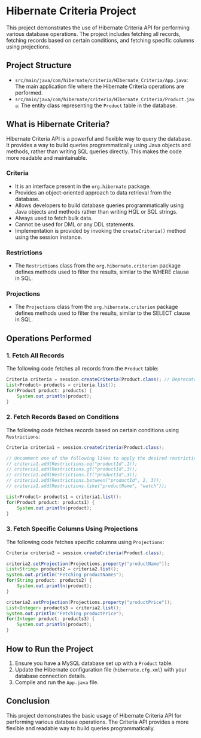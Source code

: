 # Hibernate Criteria Project

This project demonstrates the use of Hibernate Criteria API for performing various database operations. The project includes fetching all records, fetching records based on certain conditions, and fetching specific columns using projections.

## Project Structure

- `src/main/java/com/hibernate/criteria/HIbernate_Criteria/App.java`: The main application file where the Hibernate Criteria operations are performed.
- `src/main/java/com/hibernate/criteria/HIbernate_Criteria/Product.java`: The entity class representing the `Product` table in the database.

## What is Hibernate Criteria?

Hibernate Criteria API is a powerful and flexible way to query the database. It provides a way to build queries programmatically using Java objects and methods, rather than writing SQL queries directly. This makes the code more readable and maintainable.

### Criteria

- It is an interface present in the `org.hibernate` package.
- Provides an object-oriented approach to data retrieval from the database.
- Allows developers to build database queries programmatically using Java objects and methods rather than writing HQL or SQL strings.
- Always used to fetch bulk data.
- Cannot be used for DML or any DDL statements.
- Implementation is provided by invoking the `createCriteria()` method using the session instance.

### Restrictions

- The `Restrictions` class from the `org.hibernate.criterion` package defines methods used to filter the results, similar to the WHERE clause in SQL.

### Projections

- The `Projections` class from the `org.hibernate.criterion` package defines methods used to filter the results, similar to the SELECT clause in SQL.

## Operations Performed

### 1. Fetch All Records

The following code fetches all records from the `Product` table:

```java
Criteria criteria = session.createCriteria(Product.class); // Deprecated 
List<Product> products = criteria.list();
for(Product product: products) {
    System.out.println(product);
}
```

### 2. Fetch Records Based on Conditions

The following code fetches records based on certain conditions using `Restrictions`:

```java
Criteria criteria1 = session.createCriteria(Product.class); 

// Uncomment one of the following lines to apply the desired restriction
// criteria1.add(Restrictions.eq("productId",1));
// criteria1.add(Restrictions.gt("productId",3));
// criteria1.add(Restrictions.lt("productId",3));
// criteria1.add(Restrictions.between("productId", 2, 3));
// criteria1.add(Restrictions.like("productName", "watch"));

List<Product> products1 = criteria1.list();
for(Product product: products1) {
    System.out.println(product);
}
```

### 3. Fetch Specific Columns Using Projections

The following code fetches specific columns using `Projections`:

```java
Criteria criteria2 = session.createCriteria(Product.class);

criteria2.setProjection(Projections.property("productName"));
List<String> products2 = criteria2.list();
System.out.println("Fetching productNames");
for(String product: products2) {
    System.out.println(product);
}

criteria2.setProjection(Projections.property("productPrice"));
List<Integer> products3 = criteria2.list();
System.out.println("Fetching productPrice");
for(Integer product: products3) {
    System.out.println(product);
}
```

## How to Run the Project

1. Ensure you have a MySQL database set up with a `Product` table.
2. Update the Hibernate configuration file (`hibernate.cfg.xml`) with your database connection details.
3. Compile and run the `App.java` file.

## Conclusion

This project demonstrates the basic usage of Hibernate Criteria API for performing various database operations. The Criteria API provides a more flexible and readable way to build queries programmatically.
